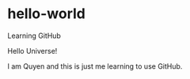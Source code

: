# hello-world
Learning GitHub

Hello Universe!

I am Quyen and this is just me learning to use GitHub.
